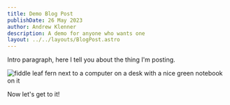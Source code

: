 ```yaml
---
title: Demo Blog Post
publishDate: 26 May 2023
author: Andrew Klenner
description: A demo for anyone who wants one
layout: ../../layouts/BlogPost.astro
---
```

Intro paragraph, here I tell you about the thing I'm posting.

![fiddle leaf fern next to a computer on a desk with a nice green notebook on it](/assets/blog/pexels-nam-mau-14348172.jpg)

Now let's get to it!